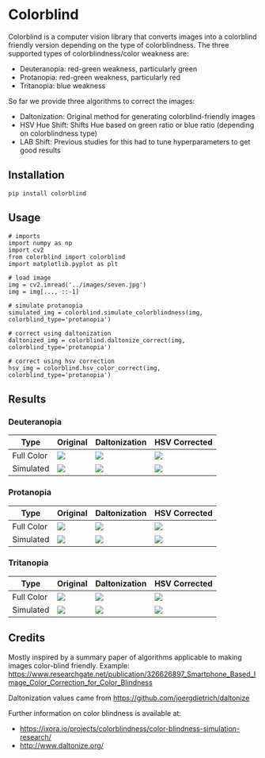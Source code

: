 # Colorblind

Colorblind is a computer vision library that converts images into a
colorblind friendly version depending on the type of colorblindness.
The three supported types of colorblindness/color weakness are:

* Deuteranopia: red-green weakness, particularly green
* Protanopia: red-green weakness, particularly red
* Tritanopia: blue weakness

So far we provide three algorithms to correct the images:

* Daltonization: Original method for generating colorblind-friendly images
* HSV Hue Shift: Shifts Hue based on green ratio or blue ratio (depending on colorblindness type)
* LAB Shift: Previous studies for this had to tune hyperparameters to get good results


## Installation

```
pip install colorblind
```

## Usage
```
# imports
import numpy as np
import cv2
from colorblind import colorblind
import matplotlib.pyplot as plt

# load image
img = cv2.imread('../images/seven.jpg')
img = img[..., ::-1]

# simulate protanopia
simulated_img = colorblind.simulate_colorblindness(img, colorblind_type='protanopia')

# correct using daltonization
daltonized_img = colorblind.daltonize_correct(img, colorblind_type='protanopia')

# correct using hsv correction
hsv_img = colorblind.hsv_color_correct(img, colorblind_type='protanopia')
```

## Results

### Deuteranopia
| Type | Original | Daltonization | HSV Corrected |
|----------|------------|---------------|---------------|
| Full Color |![](images/seven.jpg) | ![](images/duteranopia_daltonized_img.jpg) | ![](images/protanopia_hsv_img.jpg) |
| Simulated | ![](images/duteranopia_img.jpg) | ![](images/duteranopia_daltonized_view_img.jpg) | ![](images/duteranopia_hsv_view_img.jpg) |

### Protanopia
| Type | Original | Daltonization | HSV Corrected |
|----------|------------|---------------|---------------|
| Full Color |![](images/seven.jpg) | ![](images/protanopia_daltonized_img.jpg) | ![](images/protanopia_hsv_img.jpg) |
| Simulated | ![](images/protanopia_img.jpg) | ![](images/protanopia_daltonized_view_img.jpg) | ![](images/protanopia_hsv_view_img.jpg) |

### Tritanopia
| Type | Original | Daltonization | HSV Corrected |
|----------|------------|---------------|---------------|
| Full Color |![](images/seven.jpg) | ![](images/tritanopia_daltonized_img.jpg) | ![](images/tritanopia_hsv_img.jpg) |
| Simulated | ![](images/tritanopia_img.jpg) | ![](images/tritanopia_daltonized_view_img.jpg) | ![](images/tritanopia_hsv_view_img.jpg) |

## Credits

Mostly inspired by a summary paper of algorithms applicable to making images color-blind friendly.
Example: https://www.researchgate.net/publication/326626897_Smartphone_Based_Image_Color_Correction_for_Color_Blindness

Daltonization values came from https://github.com/joergdietrich/daltonize

Further information on color blindness is available at:
* https://ixora.io/projects/colorblindness/color-blindness-simulation-research/
* http://www.daltonize.org/
